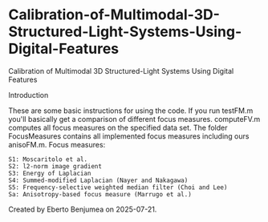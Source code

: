 # Calibration-of-Multimodal-3D-Structured-Light-Systems-Using-Digital-Features
Calibration of Multimodal 3D Structured-Light Systems Using Digital Features

Introduction

These are some basic instructions for using the code. If you run testFM.m you'll basically get a comparison of different focus measures. computeFV.m computes all focus measures on the specified data set. The folder FocusMeasures contains all implemented focus measures including ours anisoFM.m.
Focus measures:

    S1: Moscaritolo et al.
    S2: l2-norm image gradient
    S3: Energy of Laplacian
    S4: Summed-modified Laplacian (Nayer and Nakagawa)
    S5: Frequency-selective weighted median filter (Choi and Lee)
    Sa: Anisotropy-based focus measure (Marrugo et al.)



Created by Eberto Benjumea on 2025-07-21.
